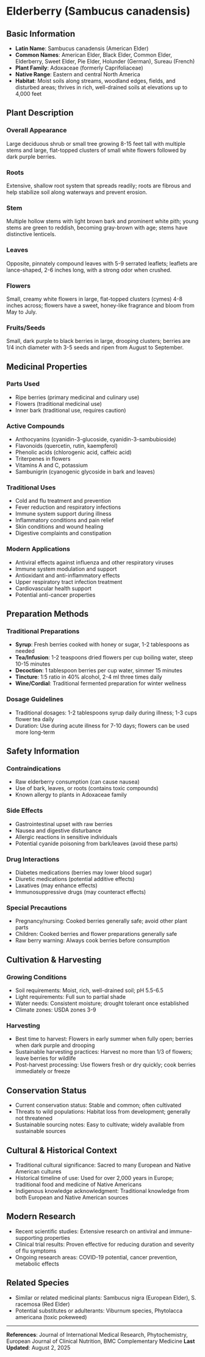 # Elderberry (Sambucus canadensis)

## Basic Information
- **Latin Name**: Sambucus canadensis (American Elder)
- **Common Names**: American Elder, Black Elder, Common Elder, Elderberry, Sweet Elder, Pie Elder, Holunder (German), Sureau (French)
- **Plant Family**: Adoxaceae (formerly Caprifoliaceae)
- **Native Range**: Eastern and central North America
- **Habitat**: Moist soils along streams, woodland edges, fields, and disturbed areas; thrives in rich, well-drained soils at elevations up to 4,000 feet

## Plant Description

### Overall Appearance
Large deciduous shrub or small tree growing 8-15 feet tall with multiple stems and large, flat-topped clusters of small white flowers followed by dark purple berries.

### Roots
Extensive, shallow root system that spreads readily; roots are fibrous and help stabilize soil along waterways and prevent erosion.

### Stem
Multiple hollow stems with light brown bark and prominent white pith; young stems are green to reddish, becoming gray-brown with age; stems have distinctive lenticels.

### Leaves
Opposite, pinnately compound leaves with 5-9 serrated leaflets; leaflets are lance-shaped, 2-6 inches long, with a strong odor when crushed.

### Flowers
Small, creamy white flowers in large, flat-topped clusters (cymes) 4-8 inches across; flowers have a sweet, honey-like fragrance and bloom from May to July.

### Fruits/Seeds
Small, dark purple to black berries in large, drooping clusters; berries are 1/4 inch diameter with 3-5 seeds and ripen from August to September.

## Medicinal Properties

### Parts Used
- Ripe berries (primary medicinal and culinary use)
- Flowers (traditional medicinal use)
- Inner bark (traditional use, requires caution)

### Active Compounds
- Anthocyanins (cyanidin-3-glucoside, cyanidin-3-sambubioside)
- Flavonoids (quercetin, rutin, kaempferol)
- Phenolic acids (chlorogenic acid, caffeic acid)
- Triterpenes in flowers
- Vitamins A and C, potassium
- Sambunigrin (cyanogenic glycoside in bark and leaves)

### Traditional Uses
- Cold and flu treatment and prevention
- Fever reduction and respiratory infections
- Immune system support during illness
- Inflammatory conditions and pain relief
- Skin conditions and wound healing
- Digestive complaints and constipation

### Modern Applications
- Antiviral effects against influenza and other respiratory viruses
- Immune system modulation and support
- Antioxidant and anti-inflammatory effects
- Upper respiratory tract infection treatment
- Cardiovascular health support
- Potential anti-cancer properties

## Preparation Methods

### Traditional Preparations
- **Syrup**: Fresh berries cooked with honey or sugar, 1-2 tablespoons as needed
- **Tea/Infusion**: 1-2 teaspoons dried flowers per cup boiling water, steep 10-15 minutes
- **Decoction**: 1 tablespoon berries per cup water, simmer 15 minutes
- **Tincture**: 1:5 ratio in 40% alcohol, 2-4 ml three times daily
- **Wine/Cordial**: Traditional fermented preparation for winter wellness

### Dosage Guidelines
- Traditional dosages: 1-2 tablespoons syrup daily during illness; 1-3 cups flower tea daily
- Duration: Use during acute illness for 7-10 days; flowers can be used more long-term

## Safety Information

### Contraindications
- Raw elderberry consumption (can cause nausea)
- Use of bark, leaves, or roots (contains toxic compounds)
- Known allergy to plants in Adoxaceae family

### Side Effects
- Gastrointestinal upset with raw berries
- Nausea and digestive disturbance
- Allergic reactions in sensitive individuals
- Potential cyanide poisoning from bark/leaves (avoid these parts)

### Drug Interactions
- Diabetes medications (berries may lower blood sugar)
- Diuretic medications (potential additive effects)
- Laxatives (may enhance effects)
- Immunosuppressive drugs (may counteract effects)

### Special Precautions
- Pregnancy/nursing: Cooked berries generally safe; avoid other plant parts
- Children: Cooked berries and flower preparations generally safe
- Raw berry warning: Always cook berries before consumption

## Cultivation & Harvesting

### Growing Conditions
- Soil requirements: Moist, rich, well-drained soil; pH 5.5-6.5
- Light requirements: Full sun to partial shade
- Water needs: Consistent moisture; drought tolerant once established
- Climate zones: USDA zones 3-9

### Harvesting
- Best time to harvest: Flowers in early summer when fully open; berries when dark purple and drooping
- Sustainable harvesting practices: Harvest no more than 1/3 of flowers; leave berries for wildlife
- Post-harvest processing: Use flowers fresh or dry quickly; cook berries immediately or freeze

## Conservation Status
- Current conservation status: Stable and common; often cultivated
- Threats to wild populations: Habitat loss from development; generally not threatened
- Sustainable sourcing notes: Easy to cultivate; widely available from sustainable sources

## Cultural & Historical Context
- Traditional cultural significance: Sacred to many European and Native American cultures
- Historical timeline of use: Used for over 2,000 years in Europe; traditional food and medicine of Native Americans
- Indigenous knowledge acknowledgment: Traditional knowledge from both European and Native American sources

## Modern Research
- Recent scientific studies: Extensive research on antiviral and immune-supporting properties
- Clinical trial results: Proven effective for reducing duration and severity of flu symptoms
- Ongoing research areas: COVID-19 potential, cancer prevention, metabolic effects

## Related Species
- Similar or related medicinal plants: Sambucus nigra (European Elder), S. racemosa (Red Elder)
- Potential substitutes or adulterants: Viburnum species, Phytolacca americana (toxic pokeweed)

---

**References**: Journal of International Medical Research, Phytochemistry, European Journal of Clinical Nutrition, BMC Complementary Medicine
**Last Updated**: August 2, 2025